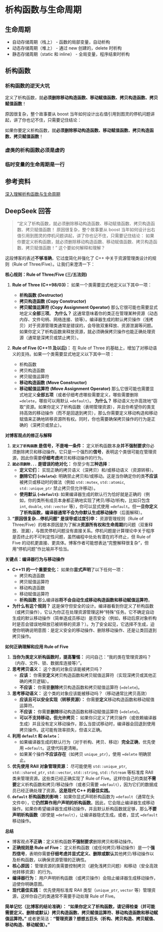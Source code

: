 # 析构函数与生命周期

## 生命周期

-   自动存储周期（栈上） - 函数的局部变量，自动析构
-   动态存储周期（堆上） - 通过 new 创建的，delete 时析构
-   静态存储周期（static 和 inline） - 全局变量，程序结束时析构



## 析构函数



### 析构函数的逆天大坑

定义了析构函数，就**必须删除移动构造函数、移动赋值函数、拷贝构造函数、拷贝赋值函数**！

原因很复杂，整个故事要从 boost 当年如何设计出右值引用到图灵的停机问题讲起，讲了你也记不住，只需要记住结论：

如果你要定义析构函数，就**必须删除移动构造函数、移动赋值函数、拷贝构造函数、拷贝赋值函数**！



### 虚类的析构函数必须是虚的



### 临时变量的生命周期是一行



## 参考资料

[深入理解析构函数与生命周期](https://parallel101.github.io/cppguidebook/cpp_lifetime/)





## DeepSeek 回答

>   “定义了析构函数，就必须删除移动构造函数、移动赋值函数、拷贝构造函数、拷贝赋值函数！ 原因很复杂，整个故事要从 boost 当年如何设计出右值引用到图灵的停机问题讲起，讲了你也记不住，只需要记住结论： 如果你要定义析构函数，就必须删除移动构造函数、移动赋值函数、拷贝构造函数、拷贝赋值函数！”
>   这个要如何解释和理解？

这段博客的表述**不够准确**，它过度简化并强化了 C++ 中关于资源管理类设计的规则（Rule of Three/Five）。让我们来澄清一下：

**核心规则：Rule of Three/Five (三/五法则)**

1.  **Rule of Three (C++98/03)：** 如果一个类需要显式地定义以下其中一项：
    *   **析构函数 (Destructor)**
    *   **拷贝构造函数 (Copy Constructor)**
    *   **拷贝赋值运算符 (Copy Assignment Operator)**
    那么它很可能也需要显式地定义**全部三项**。
    **为什么？** 这通常意味着你的类正在管理某种资源（动态内存、文件句柄、网络连接、锁等）。编译器生成的默认拷贝操作（浅拷贝）对于资源管理类通常是错误的，会导致双重释放、资源泄漏等问题。如果你定义了析构函数来释放资源，就必须确保拷贝操作也能正确处理资源（通常是深拷贝或禁止拷贝）。

2.  **Rule of Five (C++11 及以后)：** 在 Rule of Three 的基础上，增加了对移动语义的支持。如果一个类需要显式地定义以下其中一项：
    *   析构函数
    *   拷贝构造函数
    *   拷贝赋值运算符
    *   **移动构造函数 (Move Constructor)**
    *   **移动赋值运算符 (Move Assignment Operator)**
    那么它很可能也需要显式地定义**全部五项**（或者仔细考虑哪些需要定义，哪些需要删除 `=delete`，哪些可以用默认 `=default`）。
    **为什么？** 移动语义允许高效地“窃取”资源。如果你定义了析构函数（表明管理资源），并且你希望你的类支持高效的移动操作（而不是回退到拷贝），那么你需要定义移动构造和移动赋值来正确地转移资源所有权。同时，你也需要确保拷贝操作的行为是正确的（深拷贝或禁止）。

**对博客观点的修正与解释**

1.  **`定义了析构函数` 是信号，不是唯一条件：** 定义析构函数本身**并不强制要求**你必须删除拷贝和移动操作。它只是一个强烈的**信号**，表明这个类很可能在管理资源，因此你需要**仔细考虑**拷贝和移动操作的行为。
2.  **`就必须删除...` 是错误的绝对化：** 你至少有**三种选择**：
    *   **定义它们：** 实现正确的拷贝语义（深拷贝）和/或移动语义（资源转移）。
    *   **删除它们 (`=delete`):** 明确禁止拷贝和/或移动。这是当你确定你的类**不应该**被拷贝或移动时的做法（例如 `std::mutex`, `std::atomic`, `std::unique_ptr` 禁止拷贝但允许移动）。
    *   **使用默认 (`=default`):** 如果编译器生成的默认行为恰好就是正确的（例如，你的类所有成员本身都正确地实现了拷贝/移动/析构，比如只包含 `int`, `double`, `std::vector` 等），你可以显式使用 `=default`。但**一旦你定义了析构函数，编译器通常不会为你默认生成移动操作**（后面解释）。
3.  **“原因很复杂...停机问题” 是误导或过度引申：** 资源管理规则（Rule of Three/Five）的根本原因是为了解决**资源所有权和生命周期**的问题（双重释放、泄漏），与图灵停机问题没有直接关系。停机问题是计算理论中关于程序是否终止的不可判定性问题，虽然编程中处处有潜在的不终止，但 Rule of Five 的动机更直接、更具体。博客作者可能想表达“完整解释很复杂”，但用“停机问题”作比喻并不恰当。

**关键点：编译器行为与移动操作**

*   **C++11 的一个重要变化：** 如果你**显式声明**了以下任何一项：
    *   拷贝构造函数
    *   拷贝赋值运算符
    *   移动构造函数
    *   移动赋值运算符
    *   **析构函数**
    那么编译器**将不会自动生成移动构造函数和移动赋值运算符**。
*   **为什么有这个规则？** 这是保守但安全的设计。编译器看到你定义了析构函数（或拷贝操作），它认为你正在处理资源管理这种“特殊”任务。它不确定自动生成的默认移动操作（简单逐成员移动）是否安全（例如，移动后原对象析构时是否会错误地释放已被转移的资源？）。为了安全起见，它选择不生成，迫使你明确说明意图：是定义安全的移动操作、删除移动操作、还是让类回退到拷贝操作。

**如何正确理解和应用 Rule of Five**

1.  **当你为类定义析构函数时，提高警惕：** 问问自己：“我的类在管理资源吗？（内存、文件、锁、数据库连接等）”。
2.  **思考拷贝语义：** 这个类的对象应该能被拷贝吗？
    *   **应该：** 你需要**定义**拷贝构造函数和拷贝赋值运算符（实现深拷贝或其他正确的拷贝逻辑）。
    *   **不应该：** 你需要**删除**拷贝构造函数和拷贝赋值运算符 (`=delete`)。
3.  **思考移动语义：** 这个类的对象应该能被移动吗？（移动通常比拷贝高效）
    *   **应该且可以安全实现（转移资源）：** 你需要**定义**移动构造函数和移动赋值运算符。
    *   **不应该：** 你需要**删除**移动构造函数和移动赋值运算符 (`=delete`)。
    *   **可以不支持移动，但允许拷贝：** 如果你只定义了拷贝操作（或依赖编译器生成）并且没有定义移动操作，那么当尝试移动时，编译器会回退到使用拷贝操作。这可能有效率损失，但语义正确。
4.  **利用 `default` 和 `delete`：**
    *   如果编译器生成的默认行为（对于析构、拷贝、移动）**完全正确**，优先使用 `=default`。这使代码更清晰。
    *   如果某个操作**不应该存在**（如拷贝 `unique_ptr`），使用 `=delete` 明确禁止。
5.  **优先使用 RAII 对象管理资源：** 尽可能使用 `std::unique_ptr`, `std::shared_ptr`, `std::vector`, `std::string`, `std::fstream` 等标准库 RAII 类来管理资源。这些类已经正确实现了 Rule of Five。这样你自己的类就**不需要**定义析构函数和拷贝/移动操作（或者只需要 `=default`），因为它们的数据成员已经正确处理了资源。**这是现代 C++ 的最佳实践。**
6.  **`default` 析构函数的影响：** 如果你显式声明析构函数为 `=default`（通常在头文件中），它**仍然算作用户声明的析构函数**。因此，它会阻止编译器生成移动操作。如果你希望编译器生成移动操作，并且默认析构函数就足够，那么**不要声明析构函数**（即使是 `=default`），让编译器隐式生成。或者，显式 `=default` 移动操作。

**总结**

*   博客观点**不正确**：定义析构函数**不强制要求**删除拷贝和移动操作。
*   **正确规则是 Rule of Five：** 定义析构函数（或任何拷贝/移动操作）是一个**强烈信号**，表明你需要**仔细考虑并显式定义、删除或默认**其他拷贝/移动操作以及析构函数，以确保资源管理的正确性。
*   **核心原因：** 管理资源的类需要控制拷贝（避免浅拷贝问题）和移动（安全高效地转移资源）的行为。
*   **编译器行为：** 用户声明析构函数（或拷贝操作）会阻止编译器生成移动操作，迫使你明确意图。
*   **现代最佳实践：** 优先使用标准库 RAII 类型（`unique_ptr`, `vector` 等）管理资源，这样你自己的类通常不需要手动处理 Rule of Five。

**简单记忆（比博客的结论准确）：**
**“如果你定义了析构函数，请记得检查（并可能需要定义、删除或默认）拷贝构造函数、拷贝赋值运算符、移动构造函数和移动赋值运算符。”** 或者更简洁：**“管理资源？想想五巨头（析构、拷贝构造、拷贝赋值、移动构造、移动赋值）。”**